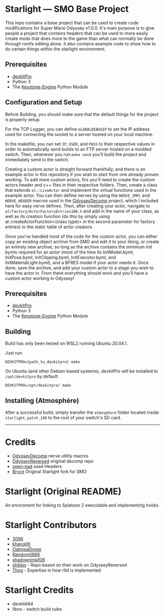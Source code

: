 # Starlight — SMO Base Project

This repo contains a base project that can be used to create code modifications for Super Mario Odyssey v1.0.0. It's main purpose is to give people a project that contains headers that can be used to more easily create mods that does more to the game than what can normally be done through romfs editing alone. it also contains example code to show how to do certain things within the starlight environment.

## Prerequisites

- [devkitPro](https://devkitpro.org/) 
- Python 3
- The [Keystone-Engine](https://www.keystone-engine.org/) Python Module

## Configuration and Setup

Before Building, you should make sure that the default things for the project is properly setup. 

For the TCP Logger, you can define `GLOBALDEBUGIP` to set the IP address used for connecting the socket to a server hosted on your local machine.

In the makefile, you can set `IP`, `USER`, and `PASS` to their respective values in order to automatically send builds to an FTP server hosted on a modded switch. Then, whenever you run `make send` you'll build the project and immediately send to the switch.

Creating a custom actor is straight forward thankfully, and there is an example actor in this repository if you wish to start from one already proven working. To add more custom actors, firs you'll need to create the custom actors header and c++ files in their respective folders. Then, create a class that extends `al::LiveActor` and implement the virtual functions used in the example actor. You can then define nerves by using the `NERVE_IMPL` and `NERVE_HEADER` macros used in the [OdysseyDecomp](https://github.com/MonsterDruide1/OdysseyDecomp) project, which I included here for easy nerve defines. Then, after creating your actor, navigate to `al/factory/ActorFactoryEntries100.h` and add in the name of your class, as well as its creation function (do this by simply using al::createActorFunction<(class type)> in the second parameter for factory entries) to the static table of actor creators. 

Once you've handled most of the code for the custom actor, you can either copy an existing object archive from SMO and edit it to your liking, or create an entirely new archive, so long as the archive contains the minimum Init bymls required for an actor (most of the time its InitModel.byml, InitPose.byml, InitClipping.byml, InitExecutor.byml, and InitMaterialLight.byml), and a BFRES model if your actor needs it. Once done, save the archive, and add your custom actor to a stage you wish to have the actor in. From there everything should work and you'll have a custom actor working in Odyssey!

## Prerequisites

- [devkitPro](https://devkitpro.org/) 
- Python 3
- The [Keystone-Engine](https://www.keystone-engine.org/) Python Module

## Building

Build has only been tested on WSL2 running Ubuntu 20.04.1.

Just run:
```
DEVKITPRO={path_to_devkitpro} make
```

On Ubuntu (and other Debian-based systems), devkitPro will be installed to `/opt/devkitpro` by default:

```
DEVKITPRO=/opt/devkitpro/ make
```

## Installing (Atmosphère)

After a successful build, simply transfer the `atmosphere` folder located inside `starlight_patch_100` to the root of your switch's SD card.

---

# Credits
- [OdysseyDecomp](https://github.com/MonsterDruide1/OdysseyDecomp) nerve utility macros
- [OdysseyReversed](https://github.com/shibbo/OdysseyReversed) original decomp repo
- [open-ead](https://github.com/open-ead/sead) sead Headers
- [Bryce](https://github.com/brycewithfiveunderscores/Starlight-SMO-Example/) Original Starlight fork for SMO

# Starlight (Original README)
An enviroment for linking to Splatoon 2 executable and implementing hooks.

# Starlight Contributors
- [3096](https://github.com/3096)
- [khang06](https://github.com/khang06)
- [OatmealDome](https://github.com/OatmealDome)
- [Random0666](https://github.com/random0666)
- [shadowninja108](https://github.com/shadowninja108)
- [shibbo](https://github.com/shibbo) - Repo based on their work on OdysseyReversed
- [Thog](https://github.com/Thog) - Expertise in how rtld is implemented

# Starlight Credits
- devkitA64
- libnx - switch build rules
